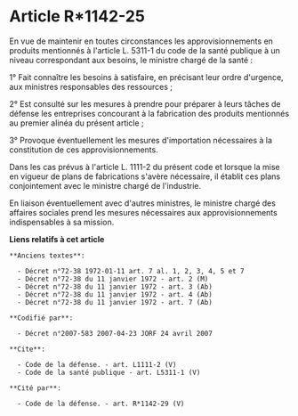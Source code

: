 # Article R*1142-25

En vue de maintenir en toutes circonstances les approvisionnements en produits mentionnés à l'article L. 5311-1 du code de la
santé publique à un niveau correspondant aux besoins, le ministre chargé de la santé : 

1° Fait connaître les besoins à satisfaire, en précisant leur ordre d'urgence, aux ministres responsables des ressources ; 

2° Est consulté sur les mesures à prendre pour préparer à leurs tâches de défense les entreprises concourant à la fabrication
des produits mentionnés au premier alinéa du présent article ; 

3° Provoque éventuellement les mesures d'importation nécessaires à la constitution de ces approvisionnements. 

Dans les cas prévus à l'article L. 1111-2 du présent code et lorsque la mise en vigueur de plans de fabrications s'avère
nécessaire, il établit ces plans conjointement avec le ministre chargé de l'industrie. 

En liaison éventuellement avec d'autres ministres, le ministre chargé des affaires sociales prend les mesures nécessaires aux
approvisionnements indispensables à sa mission.

**Liens relatifs à cet article**

	**Anciens textes**:

	  - Décret n°72-38 1972-01-11 art. 7 al. 1, 2, 3, 4, 5 et 7
	  - Décret n°72-38 du 11 janvier 1972 - art. 2 (M)
	  - Décret n°72-38 du 11 janvier 1972 - art. 3 (Ab)
	  - Décret n°72-38 du 11 janvier 1972 - art. 4 (Ab)
	  - Décret n°72-38 du 11 janvier 1972 - art. 7 (Ab)

	**Codifié par**:

	  - Décret n°2007-583 2007-04-23 JORF 24 avril 2007

	**Cite**:

	  - Code de la défense. - art. L1111-2 (V)
	  - Code de la santé publique - art. L5311-1 (V)

	**Cité par**:

	  - Code de la défense. - art. R*1142-29 (V)
